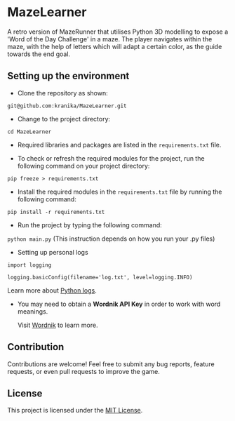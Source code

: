 
# MazeLearner
A retro version of MazeRunner that utilises Python 3D modelling to expose a 'Word of the Day Challenge' in a maze. The player navigates within the maze, with the help of letters which will adapt a certain color, as the guide towards the end goal.


## Setting up the environment
* Clone the repository as shown:

`git@github.com:kranika/MazeLearner.git`
* Change to the project directory:

`cd MazeLearner`
* Required libraries and packages are listed in the `requirements.txt` file.

* To check or refresh the required modules for the project, run the following command on your project directory:

`pip freeze > requirements.txt`

* Install the required modules in the `requirements.txt` file by running the following command:

`pip install -r requirements.txt`

* Run the project by typing the following command:

`python main.py`
  (This instruction depends on how you run your .py files)

* Setting up personal logs

`import logging`
  
`logging.basicConfig(filename='log.txt', level=logging.INFO)`

  Learn more about [Python logs](https://docs.python.org/3/library/logging.html).
  

* You may need to obtain a **Wordnik API Key** in order to work with word meanings.

  Visit [Wordnik](https://developer.wordnik.com) to learn more.

## Contribution
Contributions are welcome! Feel free to submit any bug reports, feature requests, or even pull requests to improve the game.

## License
This project is licensed under the [MIT License](https://github.com/git/git-scm.com/blob/main/MIT-LICENSE.txt).

